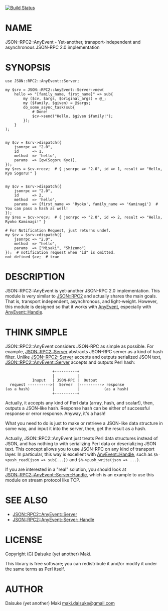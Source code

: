 [![Build Status](https://travis-ci.org/Maki-Daisuke/p5-JSON-RPC2-AnyEvent.png?branch=master)](https://travis-ci.org/Maki-Daisuke/p5-JSON-RPC2-AnyEvent)
# NAME

JSON::RPC2::AnyEvent - Yet-another, transport-independent and asynchronous JSON-RPC 2.0 implementation

# SYNOPSIS

    use JSON::RPC2::AnyEvent::Server;

    my $srv = JSON::RPC2::AnyEvent::Server->new(
        hello => "[family_name, first_name]" => sub{
            my ($cv, $args, $original_args) = @_;
            my ($family, $given) = @$args;
            do_some_async_task(sub{
                # Done!
                $cv->send("Hello, $given $family!");
            });
        }
    );
    

    my $cv = $srv->dispatch({
        jsonrpc => "2.0",
        id      => 1,
        method  => 'hello',
        params  => [qw(Sogoru Kyo)],
    });
    my $res = $cv->recv;  # { jsonrpc => "2.0", id => 1, result => "Hello, Kyo Sogoru!" }
    

    my $cv = $srv->dispatch({
        jsonrpc => "2.0",
        id      => 2,
        method  => 'hello',
        params  => {first_name => 'Ryoko', family_name => 'Kaminagi'}  # You can pass a hash as well!
    });
    my $res = $cv->recv;  # { jsonrpc => "2.0", id => 2, result => "Hello, Ryoko Kaminagi!" }

    # For Notification Request, just returns undef.
    my $cv = $srv->dispatch({
        jsonrpc => "2.0",
        method  => "hello",
        params  => ["Misaki", "Shizuno"]
    });  # notification request when "id" is omitted.
    not defined $cv;  # true



# DESCRIPTION

JSON::RPC2::AnyEvent is yet-another JSON-RPC 2.0 implementation. This module is very similar to [JSON::RPC2](http://search.cpan.org/perldoc?JSON::RPC2) and
actually shares the main goals. That is, transport independent, asynchronous, and light-weight.
However, this module is designed so that it works with [AnyEvent](http://search.cpan.org/perldoc?AnyEvent), especially with [AnyEvent::Handle](http://search.cpan.org/perldoc?AnyEvent::Handle).



# THINK SIMPLE

JSON::RPC2::AnyEvent considers JSON-RPC as simple as possible. For example, [JSON::RPC2::Server](http://search.cpan.org/perldoc?JSON::RPC2::Server) abstracts JSON-RPC
server as a kind of hash filter. Unlike [JSON::RPC2::Server](http://search.cpan.org/perldoc?JSON::RPC2::Server) accepts and outputs serialized JSON text,
[JSON::RPC2::AnyEvent::Server](http://search.cpan.org/perldoc?JSON::RPC2::AnyEvent::Server) accepts and outputs Perl hash:

                         +----------+
                         |          |
                Inuput   | JSON-RPC |  Output
      request ---------->|  Server  |----------> response
    (as a hash)          |          |           (as a hash)
                         +----------+

Actually, it accepts any kind of Perl data (array, hash, and scalar!), then, outputs a JSON-like hash. Response hash can
be either of successful response or error response. Anyway, it's a hash!

What you need to do is just to make or retrieve a JSON-like data structure in some way, and input it into the server,
then, get the result as a hash.

Actually, JSON::RPC2::AnyEvent just treats Perl data structures instead of JSON, and has nothing to with serializing
Perl data or deserializing JSON text. This concept allows you to use JSON-RPC on any kind of transport layer.
In particular, this way is excellent with [AnyEvent::Handle](http://search.cpan.org/perldoc?AnyEvent::Handle), such as `$h->push_read(json => sub{...})` and
`$h->push_write(json => ...)`.

If you are interested in a "real" solution, you should look at [JSON::RPC2::AnyEvent::Server::Handle](http://search.cpan.org/perldoc?JSON::RPC2::AnyEvent::Server::Handle), which is an
example to use this module on stream protocol like TCP.



# SEE ALSO

- [JSON::RPC2::AnyEvent::Server](http://search.cpan.org/perldoc?JSON::RPC2::AnyEvent::Server)
- [JSON::RPC2::AnyEvent::Server::Handle](http://search.cpan.org/perldoc?JSON::RPC2::AnyEvent::Server::Handle)



# LICENSE

Copyright (C) Daisuke (yet another) Maki.

This library is free software; you can redistribute it and/or modify
it under the same terms as Perl itself.

# AUTHOR

Daisuke (yet another) Maki <maki.daisuke@gmail.com>
